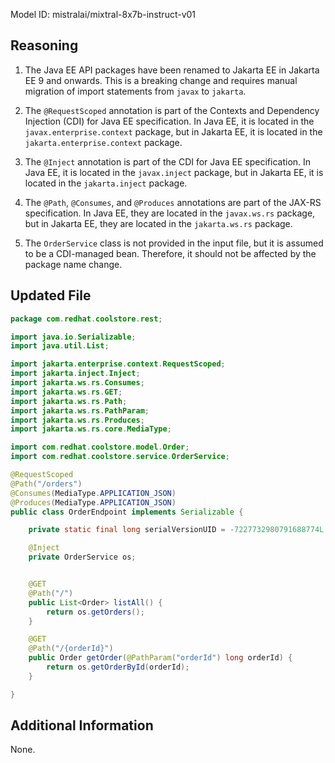 Model ID: mistralai/mixtral-8x7b-instruct-v01

## Reasoning

1. The Java EE API packages have been renamed to Jakarta EE in Jakarta EE 9 and onwards. This is a breaking change and requires manual migration of import statements from `javax` to `jakarta`.

2. The `@RequestScoped` annotation is part of the Contexts and Dependency Injection (CDI) for Java EE specification. In Java EE, it is located in the `javax.enterprise.context` package, but in Jakarta EE, it is located in the `jakarta.enterprise.context` package.

3. The `@Inject` annotation is part of the CDI for Java EE specification. In Java EE, it is located in the `javax.inject` package, but in Jakarta EE, it is located in the `jakarta.inject` package.

4. The `@Path`, `@Consumes`, and `@Produces` annotations are part of the JAX-RS specification. In Java EE, they are located in the `javax.ws.rs` package, but in Jakarta EE, they are located in the `jakarta.ws.rs` package.

5. The `OrderService` class is not provided in the input file, but it is assumed to be a CDI-managed bean. Therefore, it should not be affected by the package name change.

## Updated File

```java
package com.redhat.coolstore.rest;

import java.io.Serializable;
import java.util.List;

import jakarta.enterprise.context.RequestScoped;
import jakarta.inject.Inject;
import jakarta.ws.rs.Consumes;
import jakarta.ws.rs.GET;
import jakarta.ws.rs.Path;
import jakarta.ws.rs.PathParam;
import jakarta.ws.rs.Produces;
import jakarta.ws.rs.core.MediaType;

import com.redhat.coolstore.model.Order;
import com.redhat.coolstore.service.OrderService;

@RequestScoped
@Path("/orders")
@Consumes(MediaType.APPLICATION_JSON)
@Produces(MediaType.APPLICATION_JSON)
public class OrderEndpoint implements Serializable {

    private static final long serialVersionUID = -7227732980791688774L;

    @Inject
    private OrderService os;


    @GET
    @Path("/")
    public List<Order> listAll() {
        return os.getOrders();
    }

    @GET
    @Path("/{orderId}")
    public Order getOrder(@PathParam("orderId") long orderId) {
        return os.getOrderById(orderId);
    }

}
```

## Additional Information

None.